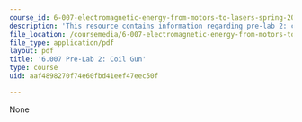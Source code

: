 ```yaml
---
course_id: 6-007-electromagnetic-energy-from-motors-to-lasers-spring-2011
description: 'This resource contains information regarding pre-lab 2: coil gun.'
file_location: /coursemedia/6-007-electromagnetic-energy-from-motors-to-lasers-spring-2011/aaf4898270f74e60fbd41eef47eec50f_MIT6_007S11_lab2_pre.pdf
file_type: application/pdf
layout: pdf
title: '6.007 Pre-Lab 2: Coil Gun'
type: course
uid: aaf4898270f74e60fbd41eef47eec50f

---
```

None